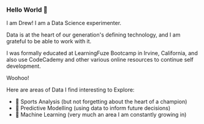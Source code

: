 ### Hello World 👋

I am Drew! I am a Data Science experimenter. 

Data is at the heart of our generation's defining technology, and I am grateful to be able to work with it. 

I was formally educated at LearningFuze Bootcamp in Irvine, California, and also use CodeCademy and other various online resources to continue self development. 

Woohoo!

Here are areas of Data I find interesting to Explore:
- 🏀 Sports Analysis (but not forgetting about the heart of a champion)
- 🔮 Predictive Modelling (using data to inform future decisions) 
- 🤖 Machine Learning (very much an area I am constantly growing in)
